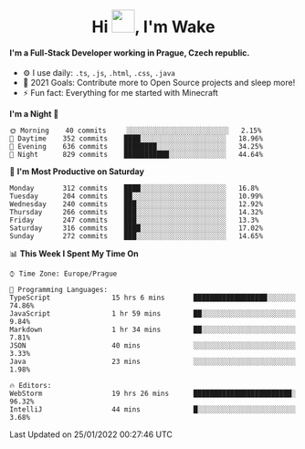 <h1 align="center">Hi <img src="https://raw.githubusercontent.com/MrWakeCZ/MrWakeCZ/master/Hi.gif" width="40px" />, I'm Wake</h1>

#### I'm a Full-Stack Developer working in Prague, Czech republic.
- ⚙️ I use daily: `.ts`, `.js`, `.html`, `.css`, `.java`
- 🥅 2021 Goals: Contribute more to Open Source projects and sleep more!
- ⚡ Fun fact: Everything for me started with Minecraft

<!--START_SECTION:waka-->
**I'm a Night 🦉** 

```text
🌞 Morning    40 commits     ░░░░░░░░░░░░░░░░░░░░░░░░░   2.15% 
🌆 Daytime    352 commits    ████░░░░░░░░░░░░░░░░░░░░░   18.96% 
🌃 Evening    636 commits    ████████░░░░░░░░░░░░░░░░░   34.25% 
🌙 Night      829 commits    ███████████░░░░░░░░░░░░░░   44.64%

```
📅 **I'm Most Productive on Saturday** 

```text
Monday       312 commits    ████░░░░░░░░░░░░░░░░░░░░░   16.8% 
Tuesday      204 commits    ██░░░░░░░░░░░░░░░░░░░░░░░   10.99% 
Wednesday    240 commits    ███░░░░░░░░░░░░░░░░░░░░░░   12.92% 
Thursday     266 commits    ███░░░░░░░░░░░░░░░░░░░░░░   14.32% 
Friday       247 commits    ███░░░░░░░░░░░░░░░░░░░░░░   13.3% 
Saturday     316 commits    ████░░░░░░░░░░░░░░░░░░░░░   17.02% 
Sunday       272 commits    ███░░░░░░░░░░░░░░░░░░░░░░   14.65%

```


📊 **This Week I Spent My Time On** 

```text
⌚︎ Time Zone: Europe/Prague

💬 Programming Languages: 
TypeScript               15 hrs 6 mins       ██████████████████░░░░░░░   74.86% 
JavaScript               1 hr 59 mins        ██░░░░░░░░░░░░░░░░░░░░░░░   9.84% 
Markdown                 1 hr 34 mins        ██░░░░░░░░░░░░░░░░░░░░░░░   7.81% 
JSON                     40 mins             ░░░░░░░░░░░░░░░░░░░░░░░░░   3.33% 
Java                     23 mins             ░░░░░░░░░░░░░░░░░░░░░░░░░   1.98%

🔥 Editors: 
WebStorm                 19 hrs 26 mins      ████████████████████████░   96.32% 
IntelliJ                 44 mins             █░░░░░░░░░░░░░░░░░░░░░░░░   3.68%

```


 Last Updated on 25/01/2022 00:27:46 UTC
<!--END_SECTION:waka-->
